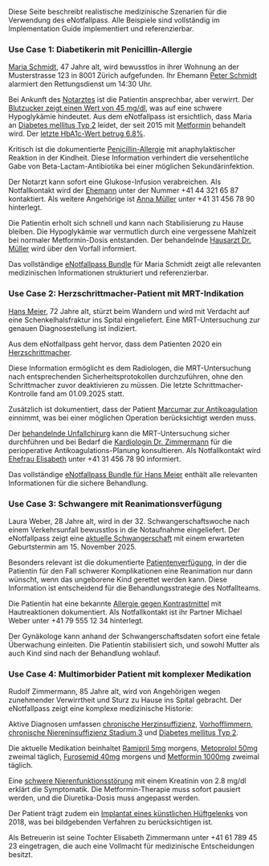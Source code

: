 Diese Seite beschreibt realistische medizinische Szenarien für die Verwendung des eNotfallpass. Alle Beispiele sind vollständig im Implementation Guide implementiert und referenzierbar.

### Use Case 1: Diabetikerin mit Penicillin-Allergie

[Maria Schmidt](Patient-MariaSchmidt.html), 47 Jahre alt, wird bewusstlos in ihrer Wohnung an der Musterstrasse 123 in 8001 Zürich aufgefunden. Ihr Ehemann [Peter Schmidt](RelatedPerson-PeterSchmidt.html) alarmiert den Rettungsdienst um 14:30 Uhr.

Bei Ankunft des [Notarztes](Practitioner-NotarztBecker.html) ist die Patientin ansprechbar, aber verwirrt. Der [Blutzucker zeigt einen Wert von 45 mg/dl](Observation-BloodGlucose-Emergency.html), was auf eine schwere Hypoglykämie hindeutet. Aus dem eNotfallpass ist ersichtlich, dass Maria an [Diabetes mellitus Typ 2](Condition-Diabetes.html) leidet, der seit 2015 mit [Metformin](MedicationStatement-Metformin.html) behandelt wird. Der [letzte HbA1c-Wert betrug 6.8%](Observation-HbA1c.html).

Kritisch ist die dokumentierte [Penicillin-Allergie](AllergyIntolerance-Penicillin.html) mit anaphylaktischer Reaktion in der Kindheit. Diese Information verhindert die versehentliche Gabe von Beta-Lactam-Antibiotika bei einer möglichen Sekundärinfektion.

Der Notarzt kann sofort eine Glukose-Infusion verabreichen. Als Notfallkontakt wird der [Ehemann](RelatedPerson-PeterSchmidt.html) unter der Nummer +41 44 321 65 87 kontaktiert. Als weitere Angehörige ist [Anna Müller](RelatedPerson-AnnaMueller.html) unter +41 31 456 78 90 hinterlegt.

Die Patientin erholt sich schnell und kann nach Stabilisierung zu Hause bleiben. Die Hypoglykämie war vermutlich durch eine vergessene Mahlzeit bei normaler Metformin-Dosis entstanden. Der behandelnde [Hausarzt Dr. Müller](Practitioner-DrMueller.html) wird über den Vorfall informiert.

Das vollständige [eNotfallpass Bundle](Bundle-eNotfallpass-MariaSchmidt.html) für Maria Schmidt zeigt alle relevanten medizinischen Informationen strukturiert und referenzierbar.

### Use Case 2: Herzschrittmacher-Patient mit MRT-Indikation

[Hans Meier](Patient-HansMeier.html), 72 Jahre alt, stürzt beim Wandern und wird mit Verdacht auf eine Schenkelhalsfraktur ins Spital eingeliefert. Eine MRT-Untersuchung zur genauen Diagnosestellung ist indiziert.

Aus dem eNotfallpass geht hervor, dass dem Patienten 2020 ein [Herzschrittmacher](Device-Herzschrittmacher.html).

Diese Information ermöglicht es dem Radiologen, die MRT-Untersuchung nach entsprechenden Sicherheitsprotokollen durchzuführen, ohne den Schrittmacher zuvor deaktivieren zu müssen. Die letzte Schrittmacher-Kontrolle fand am 01.09.2025 statt.

Zusätzlich ist dokumentiert, dass der Patient [Marcumar zur Antikoagulation](MedicationStatement-Marcumar.html) einnimmt, was bei einer möglichen Operation berücksichtigt werden muss. 

Der [behandelnde Unfallchirurg](Practitioner-DrUnfallchirurg.html) kann die MRT-Untersuchung sicher durchführen und bei Bedarf die [Kardiologin Dr. Zimmermann](Practitioner-DrKardiologe.html) für die perioperative Antikoagulations-Planung konsultieren. Als Notfallkontakt wird [Ehefrau Elisabeth](RelatedPerson-ElisabethMeier.html) unter +41 31 456 78 90 informiert.

Das vollständige [eNotfallpass Bundle für Hans Meier](Bundle-eNotfallpass-HansMeier.html) enthält alle relevanten Informationen für die sichere Behandlung.


### Use Case 3: Schwangere mit Reanimationsverfügung

Laura Weber, 28 Jahre alt, wird in der 32. Schwangerschaftswoche nach einem Verkehrsunfall bewusstlos in die Notaufnahme eingeliefert. Der eNotfallpass zeigt eine [aktuelle Schwangerschaft](Observation-Pregnancy.html) mit einem erwarteten Geburtstermin am 15. November 2025.

Besonders relevant ist die dokumentierte [Patientenverfügung](Consent-Resuscitation.html), in der die Patientin für den Fall schwerer Komplikationen eine Reanimation nur dann wünscht, wenn das ungeborene Kind gerettet werden kann. Diese Information ist entscheidend für die Behandlungsstrategie des Notfallteams.

Die Patientin hat eine bekannte [Allergie gegen Kontrastmittel](AllergyIntolerance-Contrast.html) mit Hautreaktionen dokumentiert. Als Notfallkontakt ist ihr Partner Michael Weber unter +41 79 555 12 34 hinterlegt.

Der Gynäkologe kann anhand der Schwangerschaftsdaten sofort eine fetale Überwachung einleiten. Die Patientin stabilisiert sich, und sowohl Mutter als auch Kind sind nach der Behandlung wohlauf.

### Use Case 4: Multimorbider Patient mit komplexer Medikation

Rudolf Zimmermann, 85 Jahre alt, wird von Angehörigen wegen zunehmender Verwirrtheit und Sturz zu Hause ins Spital gebracht. Der eNotfallpass zeigt eine komplexe medizinische Historie:

Aktive Diagnosen umfassen [chronische Herzinsuffizienz](Condition-HeartFailure.html), [Vorhofflimmern](Condition-AtrialFibrillation.html), [chronische Niereninsuffizienz Stadium 3](Condition-ChronicKidneyDisease.html) und [Diabetes mellitus Typ 2](Condition-Diabetes.html).

Die aktuelle Medikation beinhaltet [Ramipril 5mg](MedicationStatement-Ramipril.html) morgens, [Metoprolol 50mg](MedicationStatement-Metoprolol.html) zweimal täglich, [Furosemid 40mg](MedicationStatement-Furosemid.html) morgens und [Metformin 1000mg](MedicationStatement-Metformin.html) zweimal täglich.

Eine [schwere Nierenfunktionsstörung](Observation-CreatinineLevel.html) mit einem Kreatinin von 2.8 mg/dl erklärt die Symptomatik. Die Metformin-Therapie muss sofort pausiert werden, und die Diuretika-Dosis muss angepasst werden.

Der Patient trägt zudem ein [Implantat eines künstlichen Hüftgelenks](Device-HipProsthesis.html) von 2018, was bei bildgebenden Verfahren zu berücksichtigen ist.

Als Betreuerin ist seine Tochter Elisabeth Zimmermann unter +41 61 789 45 23 eingetragen, die auch eine Vollmacht für medizinische Entscheidungen besitzt.

